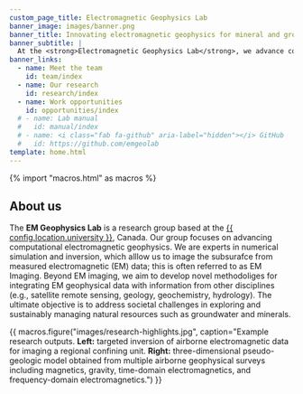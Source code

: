 ```yaml
---
custom_page_title: Electromagnetic Geophysics Lab
banner_image: images/banner.png
banner_title: Innovating electromagnetic geophysics for mineral and groundwater applications
banner_subtitle: |
  At the <strong>Electromagnetic Geophysics Lab</strong>, we advance computational electromagnetic geophysics in numerical simulation, inversion, and machine learning, tailored for mineral and groundwater problems. 
banner_links:
  - name: Meet the team
    id: team/index
  - name: Our research
    id: research/index
  - name: Work opportunities
    id: opportunities/index    
  # - name: Lab manual
  #   id: manual/index
  # - name: <i class="fab fa-github" aria-label="hidden"></i> GitHub
  #   id: https://github.com/emgeolab
template: home.html
---
```


{% import "macros.html" as macros %}

## About us

The **EM Geophysics Lab** is a research group based at the [{{ config.location.university }}][umanitoba], Canada. Our group focuses on advancing computational electromagnetic geophysics. We are experts in numerical simulation and inversion, which alllow us to image the subsurafce from measured electromagnetic (EM) data; this is often referred to as EM Imaging. Beyond EM imaging, we aim to develop novel methodoliges for integrating EM geophysical data with information from other disciplines (e.g., satellite remote sensing, geology, geochemistry, hydrology). The ultimate objective is to address societal challenges in exploring and sustainably managing natural resources such as groundwater and minerals.

{{ macros.figure("images/research-highlights.jpg", caption="Example research outputs. <strong>Left:</strong> targeted inversion of airborne electromagnetic data for imaging a regional confining unit. <strong>Right:</strong> three-dimensional pseudo-geologic model obtained from multiple airborne geophysical surveys including magnetics, gravity, time-domain electromagnetics, and frequency-domain electromagnetics.") }}

[umanitoba]: https://umanitoba.ca/
